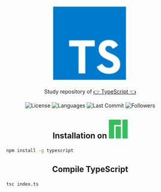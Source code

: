 <p align="center">
    <img src="typescript-icon.svg" width="200">
</p>

<p align="center">Study repository of <a href="https://www.typescriptlang.org">👉 TypeScript 👈</a></p>

<p align="center">
    <a>
        <img alt="License" src="https://img.shields.io/github/license/MagicalStrangeQuark/TypeScript">
    </a>
    <a>
        <img alt="Languages" src="https://img.shields.io/github/languages/count/MagicalStrangeQuark/TypeScript?style=social">
    </a>
    <a>
        <img alt="Last Commit" src="https://img.shields.io/github/last-commit/MagicalStrangeQuark/TypeScript?style=social">
    </a>
    <a>
        <img alt="Followers" src="https://img.shields.io/github/followers/MagicalStrangeQuark?style=social">
    </a>
</p>

<h2 align="center">Installation on <img src="https://raw.githubusercontent.com/Adath/MongoDB/f2e2cfe21e057f79e8116a095819760156b5eadf/Manjaro-logo.svg" width=50 height=50 alt="Manjaro Linux"></h2>

```bash
    npm install -g typescript
```

<h2 align="center">Compile TypeScript</h2>

```bash
    tsc index.ts
```